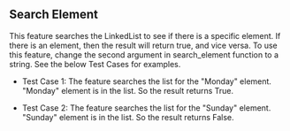 ## Search Element

This feature searches the LinkedList to see if there is a specific element. If there is an element, then the result will return true, and vice versa. To use this feature, change the second argument in search_element function to a string. See the below Test Cases for examples.

* Test Case 1:
The feature searches the list for the "Monday" element.
"Monday" element is in the list.
So the result returns True.

* Test Case 2:
The feature searches the list for the "Sunday" element.
"Sunday" element is in the list.
So the result returns False.
